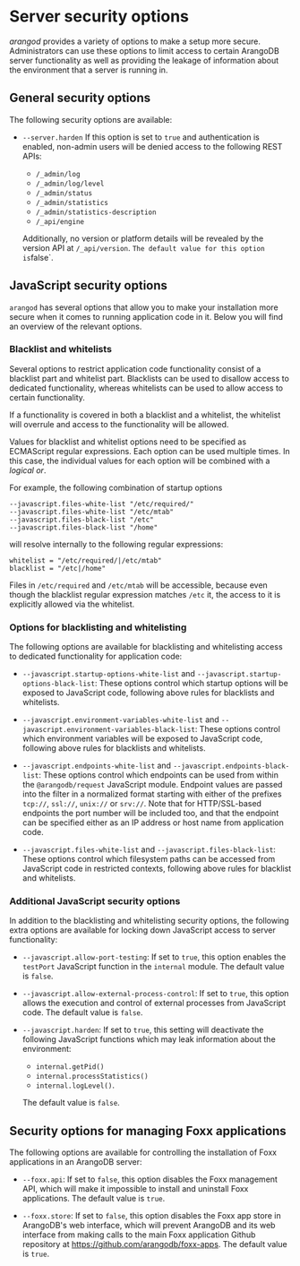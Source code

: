 # Server security options

_arangod_ provides a variety of options to make a setup more secure. 
Administrators can use these options to limit access to certain ArangoDB
server functionality as well as providing the leakage of information about
the environment that a server is running in.

## General security options

The following security options are available:

- `--server.harden`
  If this option is set to `true` and authentication is enabled, non-admin users
  will be denied access to the following REST APIs:
  
  * `/_admin/log`
  * `/_admin/log/level`
  * `/_admin/status`
  * `/_admin/statistics`
  * `/_admin/statistics-description`
  * `/_api/engine`
 
  Additionally, no version or platform details will be revealed by the version
  API at `/_api/version`.
  `
  The default value for this option is `false`.

## JavaScript security options

`arangod` has several options that allow you to make your installation more
secure when it comes to running application code in it. Below you will find 
an overview of the relevant options.

### Blacklist and whitelists

Several options to restrict application code functionality consist of a 
blacklist part and whitelist part. Blacklists can be used to disallow access
to dedicated functionality, whereas whitelists can be used to allow access
to certain functionality.

If a functionality is covered in both a blacklist and a whitelist, the 
whitelist will overrule and access to the functionality will be allowed.

Values for blacklist and whitelist options need to be specified as ECMAScript 
regular expressions. Each option can be used multiple times. In this case,
the individual values for each option will be combined with a _logical or_.

For example, the following combination of startup options

    --javascript.files-white-list "/etc/required/"
    --javascript.files-white-list "/etc/mtab"
    --javascript.files-black-list "/etc"
    --javascript.files-black-list "/home"

will resolve internally to the following regular expressions:

```
whitelist = "/etc/required/|/etc/mtab"
blacklist = "/etc|/home"
```

Files in `/etc/required` and `/etc/mtab` will be accessible, because even though the 
blacklist regular expression matches `/etc` it, the access to it is explicitly
allowed via the whitelist.

### Options for blacklisting and whitelisting

The following options are available for blacklisting and whitelisting access
to dedicated functionality for application code:

- `--javascript.startup-options-white-list` and `--javascript.startup-options-black-list`:
  These options control which startup options will be exposed to JavaScript code, 
  following above rules for blacklists and whitelists.

- `--javascript.environment-variables-white-list` and `--javascript.environment-variables-black-list`:
  These options control which environment variables will be exposed to JavaScript
  code, following above rules for blacklists and whitelists.

- `--javascript.endpoints-white-list` and `--javascript.endpoints-black-list`:
  These options control which endpoints can be used from within the `@arangodb/request`
  JavaScript module.
  Endpoint values are passed into the filter in a normalized format starting
  with either of the prefixes `tcp://`, `ssl://`, `unix://` or `srv://`.
  Note that for HTTP/SSL-based endpoints the port number will be included too,
  and that the endpoint can be specified either as an IP address or host name
  from application code.

- `--javascript.files-white-list` and `--javascript.files-black-list`:
  These options control which filesystem paths can be accessed from JavaScript code 
  in restricted contexts, following above rules for blacklist and whitelists.

### Additional JavaScript security options

In addition to the blacklisting and whitelisting security options, the following
extra options are available for locking down JavaScript access to server functionality:

- `--javascript.allow-port-testing`:
  If set to `true`, this option enables the `testPort` JavaScript function in the
  `internal` module. The default value is `false`.

- `--javascript.allow-external-process-control`:
  If set to `true`, this option allows the execution and control of external processes
  from JavaScript code. The default value is `false`.

- `--javascript.harden`:
  If set to `true`, this setting will deactivate the following JavaScript functions
  which may leak information about the environment:

  - `internal.getPid()`
  - `internal.processStatistics()`
  - `internal.logLevel()`.

  The default value is `false`.

## Security options for managing Foxx applications

The following options are available for controlling the installation of Foxx applications
in an ArangoDB server:

- `--foxx.api`:
  If set to `false`, this option disables the Foxx management API, which will make it
  impossible to install and uninstall Foxx applications. The default value is `true`.

- `--foxx.store`:
  If set to `false`, this option disables the Foxx app store in ArangoDB's web interface,
  which will prevent ArangoDB and its web interface from making calls to the main Foxx 
  application Github repository at https://github.com/arangodb/foxx-apps.
  The default value is `true`.

